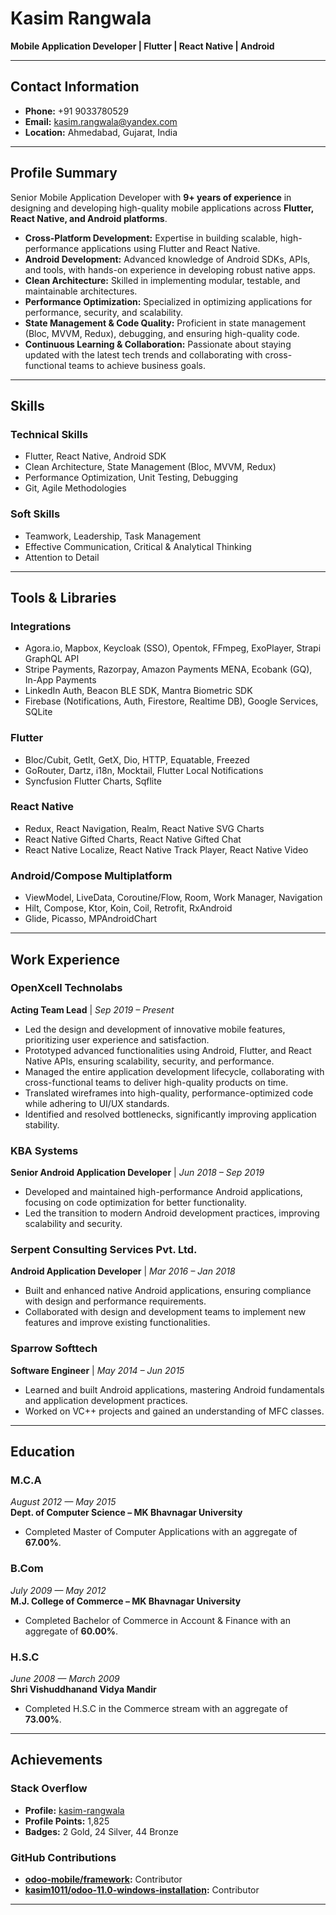 # Kasim Rangwala  
**Mobile Application Developer | Flutter | React Native | Android**  

---

## Contact Information  
- **Phone:** +91 9033780529  
- **Email:** kasim.rangwala@yandex.com  
- **Location:** Ahmedabad, Gujarat, India  

---

## Profile Summary  
Senior Mobile Application Developer with **9+ years of experience** in designing and developing high-quality mobile applications across **Flutter, React Native, and Android platforms**.  

- **Cross-Platform Development:** Expertise in building scalable, high-performance applications using Flutter and React Native.  
- **Android Development:** Advanced knowledge of Android SDKs, APIs, and tools, with hands-on experience in developing robust native apps.  
- **Clean Architecture:** Skilled in implementing modular, testable, and maintainable architectures.  
- **Performance Optimization:** Specialized in optimizing applications for performance, security, and scalability.  
- **State Management & Code Quality:** Proficient in state management (Bloc, MVVM, Redux), debugging, and ensuring high-quality code.  
- **Continuous Learning & Collaboration:** Passionate about staying updated with the latest tech trends and collaborating with cross-functional teams to achieve business goals.  

---

## Skills  
### Technical Skills  
- Flutter, React Native, Android SDK  
- Clean Architecture, State Management (Bloc, MVVM, Redux)  
- Performance Optimization, Unit Testing, Debugging  
- Git, Agile Methodologies  

### Soft Skills  
- Teamwork, Leadership, Task Management  
- Effective Communication, Critical & Analytical Thinking  
- Attention to Detail  

---

## Tools & Libraries  
### Integrations  
- Agora.io, Mapbox, Keycloak (SSO), Opentok, FFmpeg, ExoPlayer, Strapi GraphQL API  
- Stripe Payments, Razorpay, Amazon Payments MENA, Ecobank (GQ), In-App Payments  
- LinkedIn Auth, Beacon BLE SDK, Mantra Biometric SDK  
- Firebase (Notifications, Auth, Firestore, Realtime DB), Google Services, SQLite  

### Flutter  
- Bloc/Cubit, GetIt, GetX, Dio, HTTP, Equatable, Freezed  
- GoRouter, Dartz, i18n, Mocktail, Flutter Local Notifications  
- Syncfusion Flutter Charts, Sqflite  

### React Native  
- Redux, React Navigation, Realm, React Native SVG Charts  
- React Native Gifted Charts, React Native Gifted Chat  
- React Native Localize, React Native Track Player, React Native Video  

### Android/Compose Multiplatform  
- ViewModel, LiveData, Coroutine/Flow, Room, Work Manager, Navigation  
- Hilt, Compose, Ktor, Koin, Coil, Retrofit, RxAndroid  
- Glide, Picasso, MPAndroidChart  

---

## Work Experience  

### OpenXcell Technolabs  
**Acting Team Lead** | *Sep 2019 – Present*  
- Led the design and development of innovative mobile features, prioritizing user experience and satisfaction.  
- Prototyped advanced functionalities using Android, Flutter, and React Native APIs, ensuring scalability, security, and performance.  
- Managed the entire application development lifecycle, collaborating with cross-functional teams to deliver high-quality products on time.  
- Translated wireframes into high-quality, performance-optimized code while adhering to UI/UX standards.  
- Identified and resolved bottlenecks, significantly improving application stability.  

### KBA Systems  
**Senior Android Application Developer** | *Jun 2018 – Sep 2019*  
- Developed and maintained high-performance Android applications, focusing on code optimization for better functionality.  
- Led the transition to modern Android development practices, improving scalability and security.  

### Serpent Consulting Services Pvt. Ltd.  
**Android Application Developer** | *Mar 2016 – Jan 2018*  
- Built and enhanced native Android applications, ensuring compliance with design and performance requirements.  
- Collaborated with design and development teams to implement new features and improve existing functionalities.  

### Sparrow Softtech  
**Software Engineer** | *May 2014 – Jun 2015*  
- Learned and built Android applications, mastering Android fundamentals and application development practices.  
- Worked on VC++ projects and gained an understanding of MFC classes.  

---

## Education  
### M.C.A  
*August 2012 — May 2015*  
**Dept. of Computer Science – MK Bhavnagar University**  
- Completed Master of Computer Applications with an aggregate of **67.00%**.  

### B.Com  
*July 2009 — May 2012*  
**M.J. College of Commerce – MK Bhavnagar University**  
- Completed Bachelor of Commerce in Account & Finance with an aggregate of **60.00%**.  

### H.S.C  
*June 2008 — March 2009*  
**Shri Vishuddhanand Vidya Mandir**  
- Completed H.S.C in the Commerce stream with an aggregate of **73.00%**.  

---

## Achievements  
### Stack Overflow  
- **Profile:** [kasim-rangwala](stackoverflow.com/users/3702021/kasim-rangwala)  
- **Profile Points:** 1,825  
- **Badges:** 2 Gold, 24 Silver, 44 Bronze  

### GitHub Contributions  
- **[odoo-mobile/framework](https://github.com/odoo-mobile/framework):** Contributor  
- **[kasim1011/odoo-11.0-windows-installation](https://github.com/kasim1011/odoo-11.0-windows-installation):** Contributor  

---
